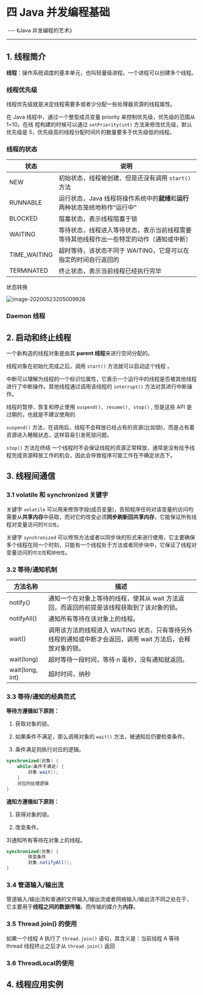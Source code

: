 # 四 Java 并发编程基础

​																										--- 《Java 并发编程的艺术》

---

## 1. 线程简介

**线程**：操作系统调度的基本单元，也叫轻量级进程。一个进程可以创建多个线程。

### 线程优先级

线程优先级就是决定线程需要多或者少分配一些处理器资源的线程属性。

在 Java 线程中，通过一个整型成员变量 priority 来控制优先级，优先级的范围从 1~10，在线 程构建的时候可以通过 `setPriority(int)` 方法来修改优先级，默认优先级是 5，优先级高的线程分配时间片的数量要多于优先级低的线程。

### 线程的状态

| 状态         | 说明                                                         |
| ------------ | ------------------------------------------------------------ |
| NEW          | 初始状态，线程被创建、但是还没有调用 `start()` 方法          |
| RUNNABLE     | 运行状态，Java 线程将操作系统中的**就绪**和**运行**两种状态笼统地称作“运行中” |
| BLOCKED      | 阻塞状态，表示线程阻塞于锁                                   |
| WAITING      | 等待状态，线程进入等待状态，表示当前线程需要等待其他线程作出一些特定的动作（通知或中断） |
| TIME_WAITING | 超时等待，该状态不同于 WAITING，它是可以在指定的时间自行返回的 |
| TERMINATED   | 终止状态，表示当前线程已经执行完毕                           |

状态转换

![image-20200523205009926](/Users/ttl/career/CS_LEARN/notes/java/concurrent/thread.png)

### Daemon 线程

## 2. 启动和终止线程

一个新构造的线程对象是由其 **parent 线程**来进行空间分配的。

线程对象在初始化完成之后，调用 `start()` 方法就可以启动这个线程 。

中断可以理解为线程的一个标识位属性，它表示一个运行中的线程是否被其他线程进行了中断操作。其他线程通过调用该线程的 `interrupt()` 方法对其进行中断操作。

线程的暂停、恢复和停止使用 `suspend(), resume(), stop()` , 但是这些 API 是过期的，也就是不建议使用的.

 `suspend()` 方法，在调用后，线程不会释放已经占有的资源(比如锁)，而是占有着资源进入睡眠状态，这样容易引发死锁问题。

`stop()` 方法在终结 一个线程时不会保证线程的资源正常释放，通常是没有给予线程完成资源释放工作的机会，因此会导致程序可能工作在不确定状态下。

## 3. 线程间通信

### 3.1 volatile 和 synchronized 关键字

关键字 `volatile` 可以用来修饰字段(成员变量)，告知程序任何对该变量的访问均需要从**共享内存**中获取，而对它的改变必须**同步刷新回共享内存**，它能保证所有线程对变量访问的`可见性`。

关键字 `synchronized` 可以修饰方法或者以同步块的形式来进行使用，它主要确保多个线程在同一个时刻，只能有一个线程处于方法或者同步块中，它保证了线程对变量访问的`可见性`和`排他性`。

### 3.2 等待/通知机制

| 方法名称        | 描述                                                         |
| --------------- | ------------------------------------------------------------ |
| notify()        | 通知一个在对象上等待的线程，使其从 wait 方法返回，而返回的前提是该线程获取到了该对象的锁。 |
| notifyAll()     | 通知所有等待在该对象上的线程。                               |
| wait()          | 调用该方法的线程进入 WAITING 状态，只有等待另外线程的通知或中断才会返回，调用 wait 方法后，会释放对象的锁。 |
| wait(long)      | 超时等待一段时间，等待 n 毫秒，没有通知就返回。              |
| wait(long, int) | 超时时间，纳秒                                               |

### 3.3 等待/通知的经典范式

**等待方遵循如下原则：**

1) 获取对象的锁。 

2) 如果条件不满足，那么调用对象的 `wait()` 方法，被通知后仍要检查条件。 

3) 条件满足则执行对应的逻辑。

```java
synchronized(对象) { 
  	while(条件不满足) {
    	对象.wait(); 
  	} 
  	对应的处理逻辑
}
```

**通知方遵循如下原则：**

1) 获得对象的锁。 

2) 改变条件。 

3)通知所有等待在对象上的线程。

```java
synchronized(对象) { 
		改变条件
		对象.notifyAll();
}
```

### 3.4 管道输入/输出流

管道输入/输出流和普通的文件输入/输出流或者网络输入/输出流不同之处在于，它主要用于**线程之间的数据传输**，而传输的媒介为**内存**。

### 3.5 Thread.join() 的使用

如果一个线程 A 执行了 `thread.join()` 语句，其含义是：当前线程 A 等待 thread 线程终止之后才从 `thread.join()` 返回

### 3.6 ThreadLocal的使用



## 4. 线程应用实例


